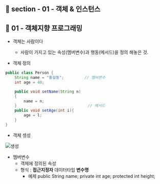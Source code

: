 ## 📝 section - 01 - 객체 & 인스턴스

## 📍 01 - 객체지향 프로그래밍

* 객체는 사람이다
    * 사람이 가지고 있는 속성(멤버변수)과 행동(메서드)을 정의 해놓은 것.

* 객체 정의

```java
public class Person {
    String name = "홍길동";         // 멤버변수
    int age = 40;

    public void setName(String n)
    {
        name = n;
    }                               // 메서드
    public void setAge(int i){
        age = l;
    }
}

```

* 객체 셍성

![생성](https://user-images.githubusercontent.com/93629804/179663675-fac961d0-5f0c-4ef3-a371-c41a1c6997e9.png)

* 멤버변수
    * 객체에 정의된 속성
    * 형식 : **접근지정자** 데이터타입 **변수명**
        * 예제
            public String name;
            private int age;
            protected int height;

